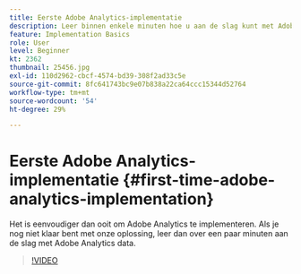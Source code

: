 ```yaml
---
title: Eerste Adobe Analytics-implementatie
description: Leer binnen enkele minuten hoe u aan de slag kunt met Adobe Analytics-gegevens.
feature: Implementation Basics
role: User
level: Beginner
kt: 2362
thumbnail: 25456.jpg
exl-id: 110d2962-cbcf-4574-bd39-308f2ad33c5e
source-git-commit: 8fc641743bc9e07b838a22ca64ccc15344d52764
workflow-type: tm+mt
source-wordcount: '54'
ht-degree: 29%

---
```


# Eerste Adobe Analytics-implementatie {#first-time-adobe-analytics-implementation}

Het is eenvoudiger dan ooit om Adobe Analytics te implementeren. Als je nog niet klaar bent met onze oplossing, leer dan over een paar minuten aan de slag met Adobe Analytics data.

>[!VIDEO](https://video.tv.adobe.com/v/25456/?quality=12&learn=on)